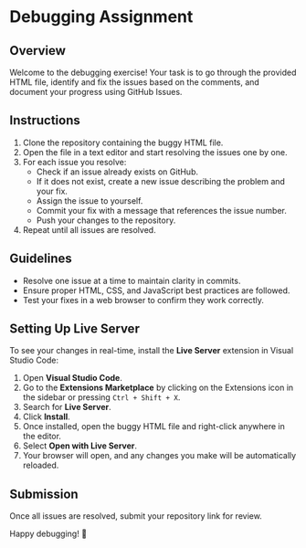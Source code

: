 # Debugging Assignment

## Overview
Welcome to the debugging exercise! Your task is to go through the provided HTML file, identify and fix the issues based on the comments, and document your progress using GitHub Issues.

## Instructions

1. Clone the repository containing the buggy HTML file.
2. Open the file in a text editor and start resolving the issues one by one.
3. For each issue you resolve:
   - Check if an issue already exists on GitHub.
   - If it does not exist, create a new issue describing the problem and your fix.
   - Assign the issue to yourself.
   - Commit your fix with a message that references the issue number.
   - Push your changes to the repository.
4. Repeat until all issues are resolved.

## Guidelines

- Resolve one issue at a time to maintain clarity in commits.
- Ensure proper HTML, CSS, and JavaScript best practices are followed.
- Test your fixes in a web browser to confirm they work correctly.

## Setting Up Live Server

To see your changes in real-time, install the **Live Server** extension in Visual Studio Code:

1. Open **Visual Studio Code**.
2. Go to the **Extensions Marketplace** by clicking on the Extensions icon in the sidebar or pressing `Ctrl + Shift + X`.
3. Search for **Live Server**.
4. Click **Install**.
5. Once installed, open the buggy HTML file and right-click anywhere in the editor.
6. Select **Open with Live Server**.
7. Your browser will open, and any changes you make will be automatically reloaded.

## Submission

Once all issues are resolved, submit your repository link for review.

Happy debugging! 🚀

